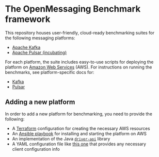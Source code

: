 
# The OpenMessaging Benchmark framework

This repository houses user-friendly, cloud-ready benchmarking suites for the following messaging platforms:

* [Apache Kafka](https://kafka.apache.org)
* [Apache Pulsar (incubating)](https://pulsar.incubator.apache.org)

For each platform, the suite includes easy-to-use scripts for deploying the platform on [Amazon Web Services](https://aws.amazon.com) (AWS). For instructions on running the benchmarks, see platform-specific docs for:

* [Kafka](driver-kafka/README.md)
* [Pulsar](driver-pulsar/README.md)

## Adding a new platform

In order to add a new platform for benchmarking, you need to provide the following:

* A [Terraform](https://terraform.io) configuration for creating the necessary AWS resources
* An [Ansible playbook](http://docs.ansible.com/ansible/latest/playbooks.html) for installing and starting the platform on AWS
* An implementation of the Java [`driver-api`](https://github.com/streamlio/messaging-benchmark/tree/master/driver-api) library 
* A YAML configuration file like [this one](https://github.com/streamlio/messaging-benchmark/blob/master/driver-pulsar/pulsar.yaml) that provides any necessary client configuration info